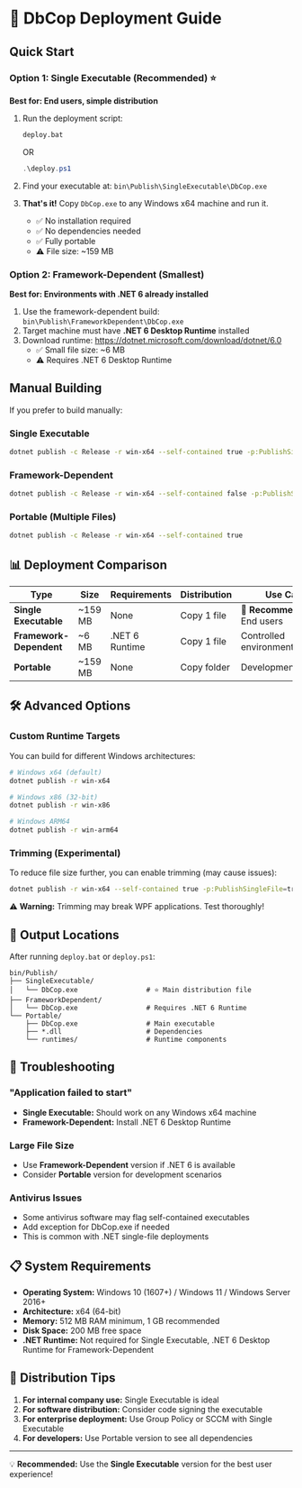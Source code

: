 # 🚀 DbCop Deployment Guide

## Quick Start

### Option 1: Single Executable (Recommended) ⭐
**Best for: End users, simple distribution**

1. Run the deployment script:
   ```bash
   deploy.bat
   ```
   OR
   ```powershell
   .\deploy.ps1
   ```

2. Find your executable at: `bin\Publish\SingleExecutable\DbCop.exe`

3. **That's it!** Copy `DbCop.exe` to any Windows x64 machine and run it.
   - ✅ No installation required
   - ✅ No dependencies needed  
   - ✅ Fully portable
   - ⚠️  File size: ~159 MB

### Option 2: Framework-Dependent (Smallest)
**Best for: Environments with .NET 6 already installed**

1. Use the framework-dependent build: `bin\Publish\FrameworkDependent\DbCop.exe`
2. Target machine must have **.NET 6 Desktop Runtime** installed
3. Download runtime: https://dotnet.microsoft.com/download/dotnet/6.0
   - ✅ Small file size: ~6 MB
   - ⚠️  Requires .NET 6 Desktop Runtime

## Manual Building

If you prefer to build manually:

### Single Executable
```bash
dotnet publish -c Release -r win-x64 --self-contained true -p:PublishSingleFile=true -p:PublishReadyToRun=true
```

### Framework-Dependent  
```bash
dotnet publish -c Release -r win-x64 --self-contained false -p:PublishSingleFile=true
```

### Portable (Multiple Files)
```bash
dotnet publish -c Release -r win-x64 --self-contained true
```

## 📊 Deployment Comparison

| Type | Size | Requirements | Distribution | Use Case |
|------|------|-------------|-------------|----------|
| **Single Executable** | ~159 MB | None | Copy 1 file | 🎯 **Recommended** - End users |  
| **Framework-Dependent** | ~6 MB | .NET 6 Runtime | Copy 1 file | Controlled environments |
| **Portable** | ~159 MB | None | Copy folder | Development/Testing |

## 🛠️ Advanced Options

### Custom Runtime Targets
You can build for different Windows architectures:

```bash
# Windows x64 (default)
dotnet publish -r win-x64

# Windows x86 (32-bit)  
dotnet publish -r win-x86

# Windows ARM64
dotnet publish -r win-arm64
```

### Trimming (Experimental)
To reduce file size further, you can enable trimming (may cause issues):

```bash
dotnet publish -r win-x64 --self-contained true -p:PublishSingleFile=true -p:PublishTrimmed=true
```

⚠️ **Warning:** Trimming may break WPF applications. Test thoroughly!

## 📂 Output Locations

After running `deploy.bat` or `deploy.ps1`:

```
bin/Publish/
├── SingleExecutable/
│   └── DbCop.exe                 # ⭐ Main distribution file
├── FrameworkDependent/  
│   └── DbCop.exe                 # Requires .NET 6 Runtime
└── Portable/
    ├── DbCop.exe                 # Main executable
    ├── *.dll                     # Dependencies
    └── runtimes/                 # Runtime components
```

## 🔧 Troubleshooting

### "Application failed to start"
- **Single Executable:** Should work on any Windows x64 machine
- **Framework-Dependent:** Install .NET 6 Desktop Runtime

### Large File Size
- Use **Framework-Dependent** version if .NET 6 is available
- Consider **Portable** version for development scenarios

### Antivirus Issues
- Some antivirus software may flag self-contained executables
- Add exception for DbCop.exe if needed
- This is common with .NET single-file deployments

## 📋 System Requirements

- **Operating System:** Windows 10 (1607+) / Windows 11 / Windows Server 2016+
- **Architecture:** x64 (64-bit)
- **Memory:** 512 MB RAM minimum, 1 GB recommended
- **Disk Space:** 200 MB free space
- **.NET Runtime:** Not required for Single Executable, .NET 6 Desktop Runtime for Framework-Dependent

## 🚀 Distribution Tips

1. **For internal company use:** Single Executable is ideal
2. **For software distribution:** Consider code signing the executable
3. **For enterprise deployment:** Use Group Policy or SCCM with Single Executable
4. **For developers:** Use Portable version to see all dependencies

---

💡 **Recommended:** Use the **Single Executable** version for the best user experience!